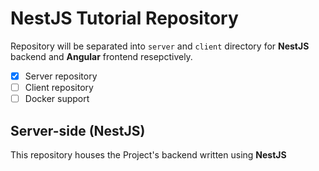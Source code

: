 # NestJS Tutorial Repository

Repository will be separated into `server` and `client` directory for **NestJS** backend and **Angular** frontend resepctively. 

- [x] Server repository
- [ ] Client repository
- [ ] Docker support

## Server-side (NestJS)

This repository houses the Project's backend written using **NestJS**

